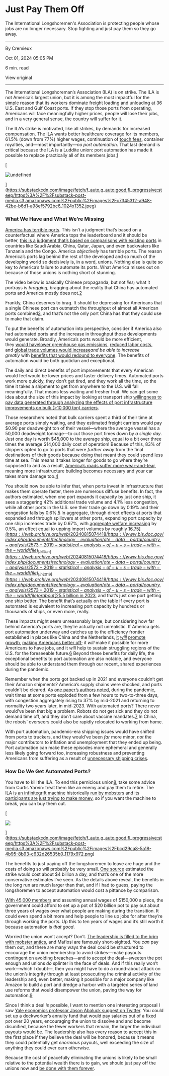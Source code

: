 # Just Pay Them Off

The International Longshoremen's Association is protecting people whose jobs are no longer necessary. Stop fighting and just pay them so they go away.

---

By Cremieux

Oct 01, 2024 05:05 PM

6 min. read

View original

---

The International Longshoreman’s Association (ILA) is on strike. The ILA is not America’s largest union, but it is among the most impactful for the simple reason that its workers dominate freight loading and unloading at 36 U.S. East and Gulf Coast ports. If they stop those ports from operating, Americans will face meaningfully higher prices, people will lose their jobs, and in a very general sense, the country will suffer for it.

The ILA’s strike is motivated, like all strikes, by demands for increased compensation. The ILA wants better healthcare coverage for its members, 61.5% (down from 77%) higher wages, continuation of [touch fees](https://archive.md/rNgCQ), container royalties, and—most importantly—_no port automation_. That last demand is critical because the ILA is a Luddite union: port automation has made it possible to replace practically all of its members jobs.[1](https://www.cremieux.xyz/p/just-pay-them-off?utm_source=post-email-title&publication_id=1163860&post_id=149648903&utm_campaign=email-post-title&isFreemail=false&r=7br8e&triedRedirect=true&utm_medium=email#footnote-1-149648903)

[

![undefined](https://substackcdn.com/image/fetch/w_1456,c_limit,f_auto,q_auto:good,fl_progressive:steep/https%3A%2F%2Fsubstack-post-media.s3.amazonaws.com%2Fpublic%2Fimages%2Fc7345312-a948-42be-b6d1-a98ef5792bc6_1024x1352.jpeg "undefined")

](https://substackcdn.com/image/fetch/f_auto,q_auto:good,fl_progressive:steep/https%3A%2F%2Fsubstack-post-media.s3.amazonaws.com%2Fpublic%2Fimages%2Fc7345312-a948-42be-b6d1-a98ef5792bc6_1024x1352.jpeg)

### What We Have and What We’re Missing

[America has terrible ports](https://archive.is/ZpVNu). This isn’t a judgment that’s based on a counterfactual where America tops the leaderboard and it should be better, [this is a judgment that’s based on comparisons with existing ports](https://archive.md/TUjOU) in countries like Saudi Arabia, China, Qatar, Japan, and even backwaters like Tanzania and the Congo. America _objectively_ has terrible ports. The reason America’s ports lag behind the rest of the developed and so much of the developing world so decisively is, in a word, unions. Nothing else is quite so key to America’s failure to automate its ports. What America misses out on because of those unions is nothing short of stunning.

The video below is basically Chinese propaganda, but not _lies;_ what it portrays is _bragging_, bragging about the reality that China has automated ports and America mostly does not.[2](https://www.cremieux.xyz/p/just-pay-them-off?utm_source=post-email-title&publication_id=1163860&post_id=149648903&utm_campaign=email-post-title&isFreemail=false&r=7br8e&triedRedirect=true&utm_medium=email#footnote-2-149648903)

Frankly, China deserves to brag. It should be depressing for Americans that a single Chinese port can outmatch the throughput of almost all American ports combined[3](https://www.cremieux.xyz/p/just-pay-them-off?utm_source=post-email-title&publication_id=1163860&post_id=149648903&utm_campaign=email-post-title&isFreemail=false&r=7br8e&triedRedirect=true&utm_medium=email#footnote-3-149648903), and that’s not the only port China has that they could use to make that claim.

To put the benefits of automation into perspective, consider if America also had automated ports and the increase in throughput those developments would generate. Broadly, America’s ports would be more efficient, they [would have](https://web.archive.org/web/20240318163856/https://gspp.berkeley.edu/assets/uploads/research/pdf/Nacht_and_Henry_Automation_Report_FINAL_w_page_numbers.pdf)[lower greenhouse gas emissions](https://web.archive.org/web/20240716192656/https://www.pmanet.org/wp-content/uploads/2022/05/Press-Release-Port-Automation-Report-Final.pdf), [reduced labor costs](https://web.archive.org/web/20240304113150/https://www.identecsolutions.com/news/terminal-automation-challenges), and [global trade volumes would increase](https://web.archive.org/web/20241001202132/https://www.aei.org/articles/from-hollywood-studios-to-west-coast-ports-automation-fears-are-sweeping-through-the-us-economy/)_and be able to increase greatly_ with [benefits that would redound to everyone](https://www.mdpi.com/2077-1312/8/12/1017). The benefits of automation would be both quotidian and exceptional.

The daily and direct benefits of port improvements that every American would feel would be lower prices and faster delivery times. Automated ports work more quickly, they don’t get tired, and they work all the time, so the time it takes a shipment to get from anywhere to the U.S. will fall meaningfully. That means less waiting and fresher fruit. We can get some idea about the size of this impact by looking at transport ship [willingness to pay data generated through analyzing the effects of port infrastructure improvements on bulk (>10,000 ton) carriers](https://archive.md/kqOxA).

Those researchers noted that bulk carriers spent a third of their time at average ports simply waiting, and they estimated freight carriers would pay $0.90 per deadweight ton of their vessel—where the average vessel has a 50,000 deadweight tonnage—to cut those port times down by _a single day_. Just one day is worth $45,000 to the average ship, equal to a bit over three times the average $14,000 daily cost of operation! Because of this, 83% of shippers opted to go to ports that were _further away_ from the final destinations of their goods because doing that meant they could spend less time at sea. This means it takes longer for goods to go where they’re supposed to and as a result, [America’s roads suffer more wear-and-tear](https://web.archive.org/web/20240315190718/https://www.cato.org/publications/policy-analysis/jones-act-burden-america-can-no-longer-bear), meaning more infrastructure building becomes necessary and your car takes more damage too.[4](https://www.cremieux.xyz/p/just-pay-them-off?utm_source=post-email-title&publication_id=1163860&post_id=149648903&utm_campaign=email-post-title&isFreemail=false&r=7br8e&triedRedirect=true&utm_medium=email#footnote-4-149648903)

You should now be able to infer that, when ports invest in infrastructure that makes them operate faster, there are numerous diffuse benefits. In fact, the authors estimated, when one port expands it capacity by just one ship, it sees a staggering 42% additional trade volume and 4.1% less congestion, while all other ports in the U.S. see their trade go down by 0.19% and their congestion falls by 0.6%.[5](https://www.cremieux.xyz/p/just-pay-them-off?utm_source=post-email-title&publication_id=1163860&post_id=149648903&utm_campaign=email-post-title&isFreemail=false&r=7br8e&triedRedirect=true&utm_medium=email#footnote-5-149648903) In aggregate, through direct effects at ports that expanded and through spillovers at other ports, expanding port capacity by one ship increases trade by 0.67%, with [aggregate welfare increasing](https://web.archive.org/web/20240305052606/https://www.nber.org/system/files/working_papers/w28148/revisions/w28148.rev1.pdf) by 0.5%, an effect equal to upping import volumes by roughly [$16.75](https://web.archive.org/web/20240815074418/https://www.bis.doc.gov/index.php/documents/technology-evaluation/ote-data-portal/country-analysis/2573-2019-statistical-analysis-of-u-s-trade-with-the-world/file) _[billion](https://web.archive.org/web/20240815074418/https://www.bis.doc.gov/index.php/documents/technology-evaluation/ote-data-portal/country-analysis/2573-2019-statistical-analysis-of-u-s-trade-with-the-world/file)_ [in 2019](https://web.archive.org/web/20240815074418/https://www.bis.doc.gov/index.php/documents/technology-evaluation/ote-data-portal/country-analysis/2573-2019-statistical-analysis-of-u-s-trade-with-the-world/file) or about [$25.5 billion in 2023](https://web.archive.org/web/20240927183941/https://www.bea.gov/news/2024/us-international-trade-goods-and-services-december-and-annual-2023), and that’s just one port getting one ship better. The benefit that’s actually on the table if every port is automated is equivalent to increasing port capacity by hundreds or thousands of ships, or even more, really.

These impacts might seem unreasonably large, but considering how far behind America’s ports are, they’re actually not unrealistic. If America gets port automation underway and catches up to the efficiency frontier established in places like China and the Netherlands, [it](https://jshippingandtrade.springeropen.com/articles/10.1186/s41072-018-0027-0) _[will](https://jshippingandtrade.springeropen.com/articles/10.1186/s41072-018-0027-0)_ [promote growth](https://jshippingandtrade.springeropen.com/articles/10.1186/s41072-018-0027-0), [making Americans better off](https://www.cremieux.xyz/p/rich-country-poor-country); it _will_ make it possible for more Americans to have jobs, and it _will_ help to sustain struggling regions of the U.S. for the foreseeable future.[6](https://www.cremieux.xyz/p/just-pay-them-off?utm_source=post-email-title&publication_id=1163860&post_id=149648903&utm_campaign=email-post-title&isFreemail=false&r=7br8e&triedRedirect=true&utm_medium=email#footnote-6-149648903) Beyond these benefits for daily life, the exceptional benefits to port automation are also notable, and everyone should be able to understand them through our recent, shared experiences during the pandemic.

Remember when the ports got backed up in 2021 and everyone couldn’t get their Amazon shipments? America’s supply chains were shocked, and ports couldn’t be cleared. As [one paper’s authors noted,](https://web.archive.org/web/20240420223346/https://www.nber.org/papers/w32098) during the pandemic, wait times at some ports exploded from a few hours to two-to-three days, with congestion aggregately rising to 37% by mid-2021 and returning to normality two years later, in mid-2023. With automated ports? There never would’ve been that big a problem. Robots do not get sick and they do not demand time off, and they don’t care about vaccine mandates.[7](https://www.cremieux.xyz/p/just-pay-them-off?utm_source=post-email-title&publication_id=1163860&post_id=149648903&utm_campaign=email-post-title&isFreemail=false&r=7br8e&triedRedirect=true&utm_medium=email#footnote-7-149648903) In China, the robots’ overseers could also be rapidly relocated to working from home.

With port automation, pandemic-era shipping issues would have shifted from ports to truckers, and they would’ve been _far_ more minor, _not_ the major contributors to inflation and unemployment that they ended up being. Port automation can make these episodes more ephemeral and generally less likely going forward too, increasing robustness and preventing Americans from suffering as a result of [unnecessary shipping crises](https://web.archive.org/web/20240910004329/https://www.cato.org/commentary/americas-ports-problem-decades-making).

### How Do We Get Automated Ports?

You have to kill the ILA. To end this pernicious union[8](https://www.cremieux.xyz/p/just-pay-them-off?utm_source=post-email-title&publication_id=1163860&post_id=149648903&utm_campaign=email-post-title&isFreemail=false&r=7br8e&triedRedirect=true&utm_medium=email#footnote-8-149648903), take some advice from Curtis Yarvin: treat them like an enemy and pay them to retire. The ILA [is an infinite](https://archive.md/wYPW2)[grift machine](https://archive.md/cw6BH) historically [run by mobsters](https://archive.md/YUwDq) and [its participants are just trying to make money](https://web.archive.org/web/20240930202449/https://www.barrons.com/articles/port-pay-dock-workers-pay-demands-7e5b52dd), so if you want the machine to break, you can buy them out.

[

![](https://substackcdn.com/image/fetch/w_1456,c_limit,f_auto,q_auto:good,fl_progressive:steep/https%3A%2F%2Fsubstack-post-media.s3.amazonaws.com%2Fpublic%2Fimages%2Fbcd29ca8-5a18-4b95-8b93-c632d26535b0_1179x972.png)

](https://substackcdn.com/image/fetch/f_auto,q_auto:good,fl_progressive:steep/https%3A%2F%2Fsubstack-post-media.s3.amazonaws.com%2Fpublic%2Fimages%2Fbcd29ca8-5a18-4b95-8b93-c632d26535b0_1179x972.png)

The benefits to just paying off the longshoremen to leave are huge and the costs of doing so will probably be very small. [One source](https://web.archive.org/web/20241001120820/https://www.nbcchicago.com/news/why-are-longshoreman-dockworkers-striking-what-will-the-strike-affect-list-of-ports/3561862/) estimated the strike would cost about $4 billion a day, and that’s one of the more conservative estimates I’ve seen. As the details above reveal, the benefits in the long run are much larger than that, and if I had to guess, paying the longshoremen to accept automation would cost a pittance by comparison.

[With 45,000 members](https://web.archive.org/web/20241001234817/https://www.vox.com/labor-jobs/375238/dock-workers-ila-usmx-shipping-supply-chain-economy-strike) and assuming annual wages of $150,000 a piece, the government could afford to set up a pot of $20 billion pot to pay out about three years of wages over what people are making during the transition. It could even spend a bit more and help people to line up jobs for after they’re through working the ports. Up this to ten years of wages and it’s still worth it because automation is _that good_.

Worried the union won’t accept? Don’t. [The leadership is filled to the brim with mobster antics](https://web.archive.org/web/20241001110350/https://www.telegraph.co.uk/us/news/2024/10/01/harold-daggett-union-leader-fought-allegations-mob-ties/), and Mafiosi are famously short-sighted. You _can_ pay them out, and there are many ways the deal could be structured to encourage the union membership to avoid strikes—make payouts contingent on avoiding breaches—and to accept the deal—sweeten the pot enough and unions _do_ splinter in the face of deals. And if this really won’t work—which I doubt—, then you might have to do a round-about attack on the union’s integrity through at least prosecuting the criminal activity of the leadership and, even better, making it possible for a major company like Amazon to build a port and dredge a harbor with a targeted series of land use reforms that would disempower the union, paving the way for automation.[9](https://www.cremieux.xyz/p/just-pay-them-off?utm_source=post-email-title&publication_id=1163860&post_id=149648903&utm_campaign=email-post-title&isFreemail=false&r=7br8e&triedRedirect=true&utm_medium=email#footnote-9-149648903)

Since I think a deal _is_ possible, I want to mention one interesting proposal I saw [Yale economics professor Jason Abaluck suggest on Twitter](https://archive.md/xAlzo). You could set up a dockworker’s annuity fund that would pay salaries out of a fixed pot over 20 years, encouraging the union to dissolve and and become disunified, because the fewer workers that remain, the larger the individual payouts would be. The leadership also has every reason to accept this in the first place if they believe the deal will be honored, because it means they could potentially get _enormous_ payouts, well exceeding the size of anything they could ever earn otherwise.

Because the cost of peacefully eliminating the unions is likely to be small relative to the potential wealth there is to gain, we should just pay off the unions now and [be done with them forever](https://archive.md/qfW1r).